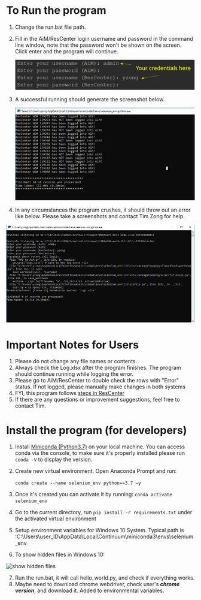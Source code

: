 # To Run the program

1. Change the run.bat file path.

2. Fill in the AiM/ResCenter login username and password in the command line window, note that the password won't be shown on the screen. Click enter and the program will continue.

   ![CMD login screenshots](images/screenshots1.PNG)

3. A successful running should generate the screenshot below. 

   ![success run](images/success_run.png)

4. In any circumstances the program crushes, it should throw out an error like below. Please take a screenshots and contact Tim Zong for help.

![errors](images/error_example.png)

# Important Notes for Users

1. Please do not change any file names or contents.
4. Always check the Log.xlsx after the program finishes. The program should continue running while logging the error. 
3. Please go to AiM/ResCenter to double check the rows with "Error" status. If not logged, please manually make changes in both systems
4. FYI, this program follows [steps in ResCenter](/Steps&#32;in&#32;ResCenter.md)
5. If there are any questions or improvement suggestions, feel free to contact Tim.



# Install the program (for developers)

1. Install [Miniconda (Python3.7)](https://docs.conda.io/en/latest/miniconda.html)  on your local machine. You can access conda via the console, to make sure it's properly installed please run `conda -V` to display the version.

2. Create new virtual environment. Open Anaconda Prompt and run:

   ```conda create --name selenium_env python==3.7 –y```

3. Once it's created you can activate it by running: ```conda activate selenium_env```

4. Go to the current directory, run ```pip install -r requirements.txt``` under the activated virtual environment

5. Setup environment variables for Windows 10 System. Typical path is :C:\Users\user_ID\AppData\Local\Continuum\miniconda3\envs\selenium_env

6. To show hidden files in Windows 10:

![show hidden files](images/screenshots2.PNG)

7. Run the run.bat, it will call hello_world.py, and check if everything works.
8. Maybe need to download chrome webdriver, check user's ***chrome version***, and download it. Added to environmental variables.